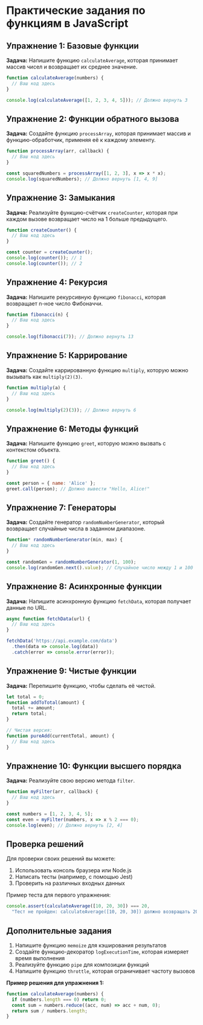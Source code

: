 # Практические задания по функциям в JavaScript

## Упражнение 1: Базовые функции

**Задача:** Напишите функцию `calculateAverage`, которая принимает массив чисел и возвращает их среднее значение.

```javascript
function calculateAverage(numbers) {
  // Ваш код здесь
}

console.log(calculateAverage([1, 2, 3, 4, 5])); // Должно вернуть 3
```

## Упражнение 2: Функции обратного вызова

**Задача:** Создайте функцию `processArray`, которая принимает массив и функцию-обработчик, применяя её к каждому элементу.

```javascript
function processArray(arr, callback) {
  // Ваш код здесь
}

const squaredNumbers = processArray([1, 2, 3], x => x * x);
console.log(squaredNumbers); // Должно вернуть [1, 4, 9]
```

## Упражнение 3: Замыкания

**Задача:** Реализуйте функцию-счётчик `createCounter`, которая при каждом вызове возвращает число на 1 больше предыдущего.

```javascript
function createCounter() {
  // Ваш код здесь
}

const counter = createCounter();
console.log(counter()); // 1
console.log(counter()); // 2
```

## Упражнение 4: Рекурсия

**Задача:** Напишите рекурсивную функцию `fibonacci`, которая возвращает n-ное число Фибоначчи.

```javascript
function fibonacci(n) {
  // Ваш код здесь
}

console.log(fibonacci(7)); // Должно вернуть 13
```

## Упражнение 5: Каррирование

**Задача:** Создайте каррированную функцию `multiply`, которую можно вызывать как `multiply(2)(3)`.

```javascript
function multiply(a) {
  // Ваш код здесь
}

console.log(multiply(2)(3)); // Должно вернуть 6
```

## Упражнение 6: Методы функций

**Задача:** Напишите функцию `greet`, которую можно вызвать с контекстом объекта.

```javascript
function greet() {
  // Ваш код здесь
}

const person = { name: 'Alice' };
greet.call(person); // Должно вывести "Hello, Alice!"
```

## Упражнение 7: Генераторы

**Задача:** Создайте генератор `randomNumberGenerator`, который возвращает случайные числа в заданном диапазоне.

```javascript
function* randomNumberGenerator(min, max) {
  // Ваш код здесь
}

const randomGen = randomNumberGenerator(1, 100);
console.log(randomGen.next().value); // Случайное число между 1 и 100
```

## Упражнение 8: Асинхронные функции

**Задача:** Напишите асинхронную функцию `fetchData`, которая получает данные по URL.

```javascript
async function fetchData(url) {
  // Ваш код здесь
}

fetchData('https://api.example.com/data')
  .then(data => console.log(data))
  .catch(error => console.error(error));
```

## Упражнение 9: Чистые функции

**Задача:** Перепишите функцию, чтобы сделать её чистой.

```javascript
let total = 0;
function addToTotal(amount) {
  total += amount;
  return total;
}

// Чистая версия:
function pureAdd(currentTotal, amount) {
  // Ваш код здесь
}
```

## Упражнение 10: Функции высшего порядка

**Задача:** Реализуйте свою версию метода `filter`.

```javascript
function myFilter(arr, callback) {
  // Ваш код здесь
}

const numbers = [1, 2, 3, 4, 5];
const even = myFilter(numbers, x => x % 2 === 0);
console.log(even); // Должно вернуть [2, 4]
```

## Проверка решений

Для проверки своих решений вы можете:
1. Использовать консоль браузера или Node.js
2. Написать тесты (например, с помощью Jest)
3. Проверить на различных входных данных

Пример теста для первого упражнения:
```javascript
console.assert(calculateAverage([10, 20, 30]) === 20, 
  "Тест не пройден: calculateAverage([10, 20, 30]) должно возвращать 20");
```

## Дополнительные задания

1. Напишите функцию `memoize` для кэширования результатов
2. Создайте функцию-декоратор `logExecutionTime`, которая измеряет время выполнения
3. Реализуйте функцию `pipe` для композиции функций
4. Напишите функцию `throttle`, которая ограничивает частоту вызовов

**Пример решения для упражнения 1:**
```javascript
function calculateAverage(numbers) {
  if (numbers.length === 0) return 0;
  const sum = numbers.reduce((acc, num) => acc + num, 0);
  return sum / numbers.length;
}
```